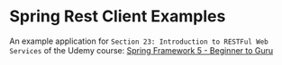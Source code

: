# Spring Rest Client Examples

An example application for `Section 23: Introduction to RESTFul Web Services` of the Udemy course:
[Spring Framework 5 - Beginner to Guru](https://www.udemy.com/course/spring-framework-5-beginner-to-guru/)

